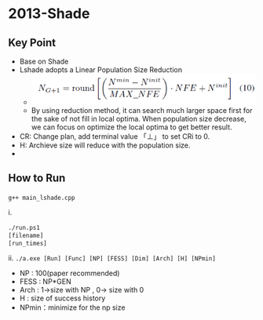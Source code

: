 # 2013-Shade

## Key Point

- Base on Shade
- Lshade adopts a Linear Population Size Reduction
  - ![alt text](image.png)
  - By using reduction method, it can search much larger space first for the sake of not fill in local optima. When population size decrease, we can focus on optimize the local optima to get better result.
- CR: Change plan, add terminal value 「⊥」 to set CRi to 0.
- H: Archieve size will reduce with the population size.
- 
## How to Run
```g++ main_lshade.cpp```

i. 
```
./run.ps1
[filename]
[run_times]
```

ii. ```./a.exe [Run] [Func] [NP] [FESS] [Dim] [Arch] [H] [NPmin]```
- NP : 100(paper recommended)
- FESS : NP*GEN
- Arch : 1->size with NP , 0-> size with 0
- H : size of success history
- NPmin：minimize for the np size

